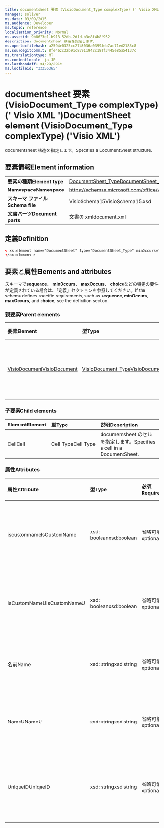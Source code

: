 ```yaml
---
title: documentsheet 要素 (VisioDocument_Type complexType) (' Visio XML ')
manager: soliver
ms.date: 03/09/2015
ms.audience: Developer
ms.topic: reference
localization_priority: Normal
ms.assetid: 9b8673e1-b913-52db-2d1d-b3e8f4b8f952
description: documentsheet 構造を指定します。
ms.openlocfilehash: a2594e0325cc2743036a03998eb7ac71ed2183c8
ms.sourcegitcommit: 8fe462c32b91c87911942c188f3445e85a54137c
ms.translationtype: MT
ms.contentlocale: ja-JP
ms.lasthandoff: 04/23/2019
ms.locfileid: "32356365"
---
```

# <a name="documentsheet-element-visiodocumenttype-complextype-visio-xml"></a><span data-ttu-id="4042f-103">documentsheet 要素 (VisioDocument_Type complexType) (' Visio XML ')</span><span class="sxs-lookup"><span data-stu-id="4042f-103">DocumentSheet element (VisioDocument_Type complexType) ('Visio XML')</span></span>

<span data-ttu-id="4042f-104">documentsheet 構造を指定します。</span><span class="sxs-lookup"><span data-stu-id="4042f-104">Specifies a DocumentSheet structure.</span></span>
  
## <a name="element-information"></a><span data-ttu-id="4042f-105">要素情報</span><span class="sxs-lookup"><span data-stu-id="4042f-105">Element information</span></span>

|||
|:-----|:-----|
|<span data-ttu-id="4042f-106">**要素の種類**</span><span class="sxs-lookup"><span data-stu-id="4042f-106">**Element type**</span></span> <br/> |[<span data-ttu-id="4042f-107">DocumentSheet_Type</span><span class="sxs-lookup"><span data-stu-id="4042f-107">DocumentSheet_Type</span></span>](documentsheet_type-complextypevisio-xml.md) <br/> |
|<span data-ttu-id="4042f-108">**Namespace**</span><span class="sxs-lookup"><span data-stu-id="4042f-108">**Namespace**</span></span> <br/> |https://schemas.microsoft.com/office/visio/2012/main  <br/> |
|<span data-ttu-id="4042f-109">**スキーマ ファイル**</span><span class="sxs-lookup"><span data-stu-id="4042f-109">**Schema file**</span></span> <br/> |<span data-ttu-id="4042f-110">VisioSchema15</span><span class="sxs-lookup"><span data-stu-id="4042f-110">VisioSchema15.xsd</span></span>  <br/> |
|<span data-ttu-id="4042f-111">**文書パーツ**</span><span class="sxs-lookup"><span data-stu-id="4042f-111">**Document parts**</span></span> <br/> |<span data-ttu-id="4042f-112">文書の xml</span><span class="sxs-lookup"><span data-stu-id="4042f-112">document.xml</span></span>  <br/> |
   
## <a name="definition"></a><span data-ttu-id="4042f-113">定義</span><span class="sxs-lookup"><span data-stu-id="4042f-113">Definition</span></span>

```XML
< xs:element name="DocumentSheet" type="DocumentSheet_Type" minOccurs="0" maxOccurs="1" >
</xs:element >
```

## <a name="elements-and-attributes"></a><span data-ttu-id="4042f-114">要素と属性</span><span class="sxs-lookup"><span data-stu-id="4042f-114">Elements and attributes</span></span>

<span data-ttu-id="4042f-115">スキーマで**sequence**、 **minOccurs**、 **maxOccurs**、 **choice**などの特定の要件が定義されている場合は、「定義」セクションを参照してください。</span><span class="sxs-lookup"><span data-stu-id="4042f-115">If the schema defines specific requirements, such as **sequence**, **minOccurs**, **maxOccurs**, and **choice**, see the definition section.</span></span> 
  
### <a name="parent-elements"></a><span data-ttu-id="4042f-116">親要素</span><span class="sxs-lookup"><span data-stu-id="4042f-116">Parent elements</span></span>

|<span data-ttu-id="4042f-117">**要素**</span><span class="sxs-lookup"><span data-stu-id="4042f-117">**Element**</span></span>|<span data-ttu-id="4042f-118">**型**</span><span class="sxs-lookup"><span data-stu-id="4042f-118">**Type**</span></span>|<span data-ttu-id="4042f-119">**説明**</span><span class="sxs-lookup"><span data-stu-id="4042f-119">**Description**</span></span>|
|:-----|:-----|:-----|
|[<span data-ttu-id="4042f-120">VisioDocument</span><span class="sxs-lookup"><span data-stu-id="4042f-120">VisioDocument</span></span>](visiodocument-elementvisio-xml.md) <br/> |[<span data-ttu-id="4042f-121">VisioDocument_Type</span><span class="sxs-lookup"><span data-stu-id="4042f-121">VisioDocument_Type</span></span>](visiodocument_type-complextypevisio-xml.md) <br/> |<span data-ttu-id="4042f-122">Microsoft Visio 図面のルート要素です。</span><span class="sxs-lookup"><span data-stu-id="4042f-122">The root element of a Microsoft Visio document.</span></span>  <br/> |
   
### <a name="child-elements"></a><span data-ttu-id="4042f-123">子要素</span><span class="sxs-lookup"><span data-stu-id="4042f-123">Child elements</span></span>

|<span data-ttu-id="4042f-124">**Element**</span><span class="sxs-lookup"><span data-stu-id="4042f-124">**Element**</span></span>|<span data-ttu-id="4042f-125">**型**</span><span class="sxs-lookup"><span data-stu-id="4042f-125">**Type**</span></span>|<span data-ttu-id="4042f-126">**説明**</span><span class="sxs-lookup"><span data-stu-id="4042f-126">**Description**</span></span>|
|:-----|:-----|:-----|
|[<span data-ttu-id="4042f-127">Cell</span><span class="sxs-lookup"><span data-stu-id="4042f-127">Cell</span></span>](cell-elementvisio-xml.md) <br/> |[<span data-ttu-id="4042f-128">Cell_Type</span><span class="sxs-lookup"><span data-stu-id="4042f-128">Cell_Type</span></span>](cell_type-complextypevisio-xml.md) <br/> |<span data-ttu-id="4042f-129">documentsheet のセルを指定します。</span><span class="sxs-lookup"><span data-stu-id="4042f-129">Specifies a cell in a DocumentSheet.</span></span>  <br/> |
   
### <a name="attributes"></a><span data-ttu-id="4042f-130">属性</span><span class="sxs-lookup"><span data-stu-id="4042f-130">Attributes</span></span>

|<span data-ttu-id="4042f-131">**属性**</span><span class="sxs-lookup"><span data-stu-id="4042f-131">**Attribute**</span></span>|<span data-ttu-id="4042f-132">**型**</span><span class="sxs-lookup"><span data-stu-id="4042f-132">**Type**</span></span>|<span data-ttu-id="4042f-133">**必須**</span><span class="sxs-lookup"><span data-stu-id="4042f-133">**Required**</span></span>|<span data-ttu-id="4042f-134">**説明**</span><span class="sxs-lookup"><span data-stu-id="4042f-134">**Description**</span></span>|<span data-ttu-id="4042f-135">**可能な値**</span><span class="sxs-lookup"><span data-stu-id="4042f-135">**Possible values**</span></span>|
|:-----|:-----|:-----|:-----|:-----|
|<span data-ttu-id="4042f-136">iscustomname</span><span class="sxs-lookup"><span data-stu-id="4042f-136">IsCustomName</span></span>  <br/> |<span data-ttu-id="4042f-137">xsd: boolean</span><span class="sxs-lookup"><span data-stu-id="4042f-137">xsd:boolean</span></span>  <br/> |<span data-ttu-id="4042f-138">省略可能</span><span class="sxs-lookup"><span data-stu-id="4042f-138">optional</span></span>  <br/> |<span data-ttu-id="4042f-139">ユーザーによって名前がカスタマイズされているかどうかを示します。</span><span class="sxs-lookup"><span data-stu-id="4042f-139">Describes whether the name has been customized by the user.</span></span>  <br/> |<span data-ttu-id="4042f-140">xsd: Boolean 型の値。</span><span class="sxs-lookup"><span data-stu-id="4042f-140">Values of the xsd:Boolean type.</span></span>  <br/> |
|<span data-ttu-id="4042f-141">IsCustomNameU</span><span class="sxs-lookup"><span data-stu-id="4042f-141">IsCustomNameU</span></span>  <br/> |<span data-ttu-id="4042f-142">xsd: boolean</span><span class="sxs-lookup"><span data-stu-id="4042f-142">xsd:boolean</span></span>  <br/> |<span data-ttu-id="4042f-143">省略可能</span><span class="sxs-lookup"><span data-stu-id="4042f-143">optional</span></span>  <br/> |<span data-ttu-id="4042f-144">ユーザーが汎用名をカスタマイズしたかどうかを示します。</span><span class="sxs-lookup"><span data-stu-id="4042f-144">Describes whether the universal name has been customized by the user.</span></span>  <br/> |<span data-ttu-id="4042f-145">xsd: Boolean 型の値。</span><span class="sxs-lookup"><span data-stu-id="4042f-145">Values of the xsd:Boolean type.</span></span>  <br/> |
|<span data-ttu-id="4042f-146">名前</span><span class="sxs-lookup"><span data-stu-id="4042f-146">Name</span></span>  <br/> |<span data-ttu-id="4042f-147">xsd: string</span><span class="sxs-lookup"><span data-stu-id="4042f-147">xsd:string</span></span>  <br/> |<span data-ttu-id="4042f-148">省略可能</span><span class="sxs-lookup"><span data-stu-id="4042f-148">optional</span></span>  <br/> |<span data-ttu-id="4042f-149">documentsheet の言語に依存する名前を指定します。</span><span class="sxs-lookup"><span data-stu-id="4042f-149">Specifies the language-dependent name of the DocumentSheet.</span></span>  <br/> |<span data-ttu-id="4042f-150">xsd: string 型の値。</span><span class="sxs-lookup"><span data-stu-id="4042f-150">Values of the xsd:string type.</span></span>  <br/> |
|<span data-ttu-id="4042f-151">NameU</span><span class="sxs-lookup"><span data-stu-id="4042f-151">NameU</span></span>  <br/> |<span data-ttu-id="4042f-152">xsd: string</span><span class="sxs-lookup"><span data-stu-id="4042f-152">xsd:string</span></span>  <br/> |<span data-ttu-id="4042f-153">省略可能</span><span class="sxs-lookup"><span data-stu-id="4042f-153">optional</span></span>  <br/> |<span data-ttu-id="4042f-154">documentsheet の言語に依存しない名前を指定します。</span><span class="sxs-lookup"><span data-stu-id="4042f-154">Specifies the language- independent name of the DocumentSheet.</span></span>  <br/> |<span data-ttu-id="4042f-155">xsd: string 型の値。</span><span class="sxs-lookup"><span data-stu-id="4042f-155">Values of the xsd:string type.</span></span>  <br/> |
|<span data-ttu-id="4042f-156">UniqueID</span><span class="sxs-lookup"><span data-stu-id="4042f-156">UniqueID</span></span>  <br/> |<span data-ttu-id="4042f-157">xsd: string</span><span class="sxs-lookup"><span data-stu-id="4042f-157">xsd:string</span></span>  <br/> |<span data-ttu-id="4042f-158">省略可能</span><span class="sxs-lookup"><span data-stu-id="4042f-158">optional</span></span>  <br/> |<span data-ttu-id="4042f-159">オプションの string。</span><span class="sxs-lookup"><span data-stu-id="4042f-159">Optional string.</span></span> <span data-ttu-id="4042f-160">図形を識別する GUID (グローバル一意識別子)。</span><span class="sxs-lookup"><span data-stu-id="4042f-160">A GUID (globally unique identifier) identifying the shape.</span></span>  <br/> |<span data-ttu-id="4042f-161">xsd: string 型の値。</span><span class="sxs-lookup"><span data-stu-id="4042f-161">Values of the xsd:string type.</span></span>  <br/> |
   

